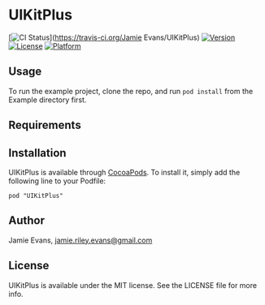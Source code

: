 # UIKitPlus

[![CI Status](http://img.shields.io/travis/JamieREvans/UIKitPlus.svg?style=flat)](https://travis-ci.org/Jamie Evans/UIKitPlus)
[![Version](https://img.shields.io/cocoapods/v/UIKitPlus.svg?style=flat)](http://cocoadocs.org/docsets/UIKitPlus)
[![License](https://img.shields.io/cocoapods/l/UIKitPlus.svg?style=flat)](http://cocoadocs.org/docsets/UIKitPlus)
[![Platform](https://img.shields.io/cocoapods/p/UIKitPlus.svg?style=flat)](http://cocoadocs.org/docsets/UIKitPlus)

## Usage

To run the example project, clone the repo, and run `pod install` from the Example directory first.

## Requirements

## Installation

UIKitPlus is available through [CocoaPods](http://cocoapods.org). To install
it, simply add the following line to your Podfile:

    pod "UIKitPlus"

## Author

Jamie Evans, jamie.riley.evans@gmail.com

## License

UIKitPlus is available under the MIT license. See the LICENSE file for more info.

